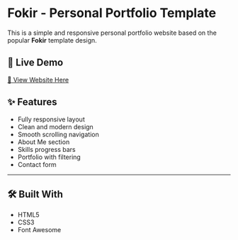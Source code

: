 # Fokir - Personal Portfolio Template

This is a simple and responsive personal portfolio website based on the popular **Fokir** template design.

## 🚀 Live Demo

[🔗 View Website Here](https://abdulrahman-elgebaly.github.io/Fokir/)


## ✨ Features

- Fully responsive layout
- Clean and modern design
- Smooth scrolling navigation
- About Me section
- Skills progress bars
- Portfolio with filtering
- Contact form

---

## 🛠️ Built With

- HTML5
- CSS3
- Font Awesome

